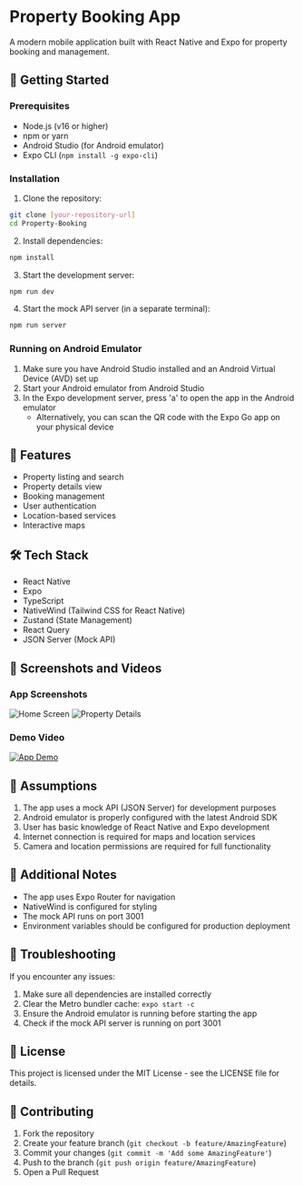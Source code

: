 # Property Booking App

A modern mobile application built with React Native and Expo for property booking and management.

## 🚀 Getting Started

### Prerequisites

- Node.js (v16 or higher)
- npm or yarn
- Android Studio (for Android emulator)
- Expo CLI (`npm install -g expo-cli`)

### Installation

1. Clone the repository:
```bash
git clone [your-repository-url]
cd Property-Booking
```

2. Install dependencies:
```bash
npm install
```

3. Start the development server:
```bash
npm run dev
```

4. Start the mock API server (in a separate terminal):
```bash
npm run server
```

### Running on Android Emulator

1. Make sure you have Android Studio installed and an Android Virtual Device (AVD) set up
2. Start your Android emulator from Android Studio
3. In the Expo development server, press 'a' to open the app in the Android emulator
   - Alternatively, you can scan the QR code with the Expo Go app on your physical device

## 📱 Features

- Property listing and search
- Property details view
- Booking management
- User authentication
- Location-based services
- Interactive maps

## 🛠️ Tech Stack

- React Native
- Expo
- TypeScript
- NativeWind (Tailwind CSS for React Native)
- Zustand (State Management)
- React Query
- JSON Server (Mock API)

## 📸 Screenshots and Videos

### App Screenshots
![Home Screen](assets/home.png)
![Property Details](assets/property-details.png)

### Demo Video
[![App Demo](assets/home.png)](assets/demo_video.mp4)

## 🤝 Assumptions

1. The app uses a mock API (JSON Server) for development purposes
2. Android emulator is properly configured with the latest Android SDK
3. User has basic knowledge of React Native and Expo development
4. Internet connection is required for maps and location services
5. Camera and location permissions are required for full functionality

## 📝 Additional Notes

- The app uses Expo Router for navigation
- NativeWind is configured for styling
- The mock API runs on port 3001
- Environment variables should be configured for production deployment

## 🔧 Troubleshooting

If you encounter any issues:

1. Make sure all dependencies are installed correctly
2. Clear the Metro bundler cache: `expo start -c`
3. Ensure the Android emulator is running before starting the app
4. Check if the mock API server is running on port 3001

## 📄 License

This project is licensed under the MIT License - see the LICENSE file for details.

## 👥 Contributing

1. Fork the repository
2. Create your feature branch (`git checkout -b feature/AmazingFeature`)
3. Commit your changes (`git commit -m 'Add some AmazingFeature'`)
4. Push to the branch (`git push origin feature/AmazingFeature`)
5. Open a Pull Request 
